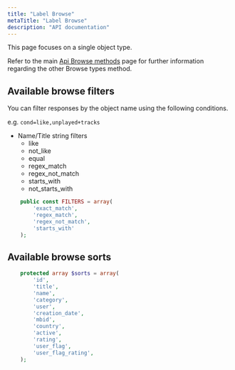 ```yaml
---
title: "Label Browse"
metaTitle: "Label Browse"
description: "API documentation"
---
```


This page focuses on a single object type.

Refer to the main [Api Browse methods](https://ampache.org/api/api-browse) page for further information regarding the other Browse types method.

## Available browse filters

You can filter responses by the object name using the following conditions.

e.g. `cond=like,unplayed+tracks`

* Name/Title string filters
  * like
  * not_like
  * equal
  * regex_match
  * regex_not_match
  * starts_with
  * not_starts_with

```PHP
    public const FILTERS = array(
        'exact_match',
        'regex_match',
        'regex_not_match',
        'starts_with'
    );
```

## Available browse sorts

```PHP
    protected array $sorts = array(
        'id',
        'title',
        'name',
        'category',
        'user',
        'creation_date',
        'mbid',
        'country',
        'active',
        'rating',
        'user_flag',
        'user_flag_rating',
    );
```
